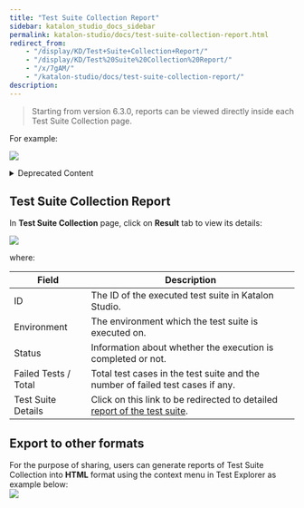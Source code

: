 ```yaml
---
title: "Test Suite Collection Report" 
sidebar: katalon_studio_docs_sidebar
permalink: katalon-studio/docs/test-suite-collection-report.html 
redirect_from:
    - "/display/KD/Test+Suite+Collection+Report/"
    - "/display/KD/Test%20Suite%20Collection%20Report/"
    - "/x/7gAM/"
    - "/katalon-studio/docs/test-suite-collection-report/"
description: 
---
```

> Starting from version 6.3.0, reports can be viewed directly inside each Test Suite Collection page.

For example:

![](https://github.com/katalon-studio/docs-images/raw/master/katalon-studio/docs/test-suite-collection-report/view-report-inside-test-suite-collection.png)


<details><summary>Deprecated Content</summary>

Once a test suite collection finishes its execution, a historical report will be automatically generated and stored in Reports. 

For example:

![](https://github.com/katalon-studio/docs-images/raw/master/katalon-studio/docs/test-suite-collection-report/image2017-2-24-203A483A52.png)

The report will be named with following the naming convention: _YYYYMMDD_HHmmss_, which is the datetime when the test suite collection starts its execution.

</details>

Test Suite Collection Report
----------------------------

In **Test Suite Collection** page, click on **Result** tab to view its details:

![](https://github.com/katalon-studio/docs-images/raw/master/katalon-studio/docs/test-suite-collection-report/image2017-2-24-203A523A54.png)

where:

| Field | Description |
| --- | --- |
| ID | The ID of the executed test suite in Katalon Studio. |
| Environment | The environment which the test suite is executed on. |
| Status | Information about whether the execution is completed or not. |
| Failed Tests / Total | Total test cases in the test suite and the number of failed test cases if any. |
| Test Suite Details | Click on this link to be redirected to detailed [report of the test suite](/display/KD/Test+Suite+Report). |

Export to other formats
-----------------------

For the purpose of sharing, users can generate reports of Test Suite Collection into **HTML** format using the context menu in Test Explorer as example below:   
![](https://github.com/katalon-studio/docs-images/raw/master/katalon-studio/docs/test-suite-collection-report/image2017-6-23-163A123A5.png)